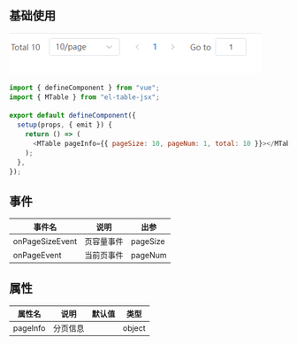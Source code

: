 ## 基础使用

![示例图片](../../../assets/Paginate.png)

```js
import { defineComponent } from "vue";
import { MTable } from "el-table-jsx";

export default defineComponent({
  setup(props, { emit }) {
    return () => (
      <MTable pageInfo={{ pageSize: 10, pageNum: 1, total: 10 }}></MTable>
    );
  },
});

```

## 事件
| 事件名 | 说明 | 出参 |
|--------|------|------|
| onPageSizeEvent | 页容量事件 | pageSize |
| onPageEvent | 当前页事件 | pageNum |

## 属性

| 属性名   | 说明     | 默认值 | 类型   |
| -------- | -------- | ------ | ------ |
| pageInfo | 分页信息 |        | object |
